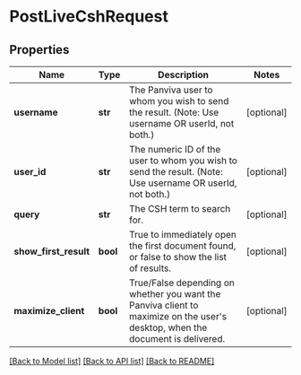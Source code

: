# PostLiveCshRequest

## Properties

Name | Type | Description | Notes
------------ | ------------- | ------------- | -------------
**username** | **str** | The Panviva user to whom you wish to send the result. (Note: Use username OR userId, not both.) | [optional]
**user_id** | **str** | The numeric ID of the user to whom you wish to send the result. (Note: Use username OR userId, not both.) | [optional]
**query** | **str** | The CSH term to search for. | [optional]
**show_first_result** | **bool** | True to immediately open the first document found, or false to show the list of results. | [optional]
**maximize_client** | **bool** | True/False depending on whether you want the Panviva client to maximize on the user&#39;s desktop, when the document is delivered. | [optional]

[[Back to Model list]](../README.md#documentation-for-models) [[Back to API list]](../README.md#documentation-for-api-endpoints) [[Back to README]](../README.md)
